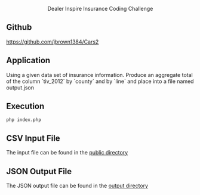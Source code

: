 <p align="center">Dealer Inspire Insurance Coding Challenge</p>

## Github
https://github.com/jbrown1384/Cars2

## Application
<p>Using a given data set of insurance information. Produce an aggregate total of the column `tiv_2012` by `county` and by `line` and place into a file named output.json</p>

## Execution
```
php index.php
```

## CSV Input File
<p>The input file can be found in the <a href="https://github.com/jbrown1384/Cars2/tree/master/public">public directory</a></p>

## JSON Output File
<p>The JSON output file can be found in the <a href="https://github.com/jbrown1384/Cars2/tree/master/output">output directory</a></p>
